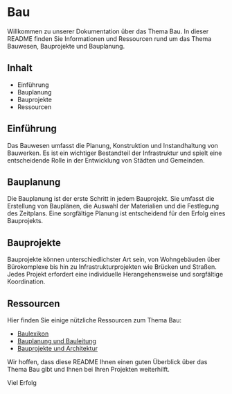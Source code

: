 # Bau

Willkommen zu unserer Dokumentation über das Thema Bau. In dieser README finden Sie Informationen und Ressourcen rund um das Thema Bauwesen, Bauprojekte und Bauplanung.

## Inhalt

- Einführung
- Bauplanung
- Bauprojekte
- Ressourcen

## Einführung

Das Bauwesen umfasst die Planung, Konstruktion und Instandhaltung von Bauwerken. Es ist ein wichtiger Bestandteil der Infrastruktur und spielt eine entscheidende Rolle in der Entwicklung von Städten und Gemeinden.

## Bauplanung

Die Bauplanung ist der erste Schritt in jedem Bauprojekt. Sie umfasst die Erstellung von Bauplänen, die Auswahl der Materialien und die Festlegung des Zeitplans. Eine sorgfältige Planung ist entscheidend für den Erfolg eines Bauprojekts.

## Bauprojekte

Bauprojekte können unterschiedlichster Art sein, von Wohngebäuden über Bürokomplexe bis hin zu Infrastrukturprojekten wie Brücken und Straßen. Jedes Projekt erfordert eine individuelle Herangehensweise und sorgfältige Koordination.

## Ressourcen

Hier finden Sie einige nützliche Ressourcen zum Thema Bau:

- [Baulexikon](https://www.baulexikon.de)
- [Bauplanung und Bauleitung](https://www.bauplanung.de)
- [Bauprojekte und Architektur](https://www.architektur.de)

Wir hoffen, dass diese README Ihnen einen guten Überblick über das Thema Bau gibt und Ihnen bei Ihren Projekten weiterhilft.

Viel Erfolg
